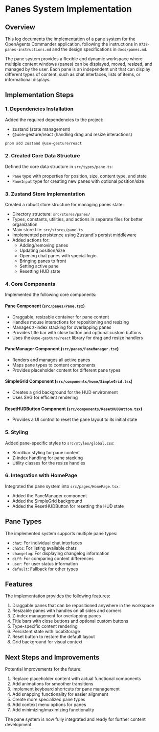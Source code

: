# Panes System Implementation

## Overview
This log documents the implementation of a pane system for the OpenAgents Commander application, following the instructions in `0738-panes-instructions.md` and the design specifications in `docs/panes.md`.

The pane system provides a flexible and dynamic workspace where multiple content windows (panes) can be displayed, moved, resized, and managed by the user. Each pane is an independent unit that can display different types of content, such as chat interfaces, lists of items, or informational displays.

## Implementation Steps

### 1. Dependencies Installation
Added the required dependencies to the project:
- zustand (state management)
- @use-gesture/react (handling drag and resize interactions)

```bash
pnpm add zustand @use-gesture/react
```

### 2. Created Core Data Structure
Defined the core data structure in `src/types/pane.ts`:
- `Pane` type with properties for position, size, content type, and state
- `PaneInput` type for creating new panes with optional position/size

### 3. Zustand Store Implementation
Created a robust store structure for managing panes state:
- Directory structure: `src/stores/panes/`
- Types, constants, utilities, and actions in separate files for better organization
- Main store file: `src/stores/pane.ts`
- Implemented persistence using Zustand's persist middleware
- Added actions for:
  - Adding/removing panes
  - Updating position/size
  - Opening chat panes with special logic
  - Bringing panes to front
  - Setting active pane
  - Resetting HUD state

### 4. Core Components
Implemented the following core components:

#### Pane Component (`src/panes/Pane.tsx`)
- Draggable, resizable container for pane content
- Handles mouse interactions for repositioning and resizing
- Manages z-index stacking for overlapping panes
- Provides title bar with close button and optional custom buttons
- Uses the `@use-gesture/react` library for drag and resize handlers

#### PaneManager Component (`src/panes/PaneManager.tsx`)
- Renders and manages all active panes
- Maps pane types to content components
- Provides placeholder content for different pane types

#### SimpleGrid Component (`src/components/home/SimpleGrid.tsx`)
- Creates a grid background for the HUD environment
- Uses SVG for efficient rendering

#### ResetHUDButton Component (`src/components/ResetHUDButton.tsx`)
- Provides a UI control to reset the pane layout to its initial state

### 5. Styling
Added pane-specific styles to `src/styles/global.css`:
- Scrollbar styling for pane content
- Z-index handling for pane stacking
- Utility classes for the resize handles

### 6. Integration with HomePage
Integrated the pane system into `src/pages/HomePage.tsx`:
- Added the PaneManager component
- Added the SimpleGrid background
- Added the ResetHUDButton for resetting the HUD state

## Pane Types
The implemented system supports multiple pane types:
- `chat`: For individual chat interfaces
- `chats`: For listing available chats
- `changelog`: For displaying changelog information
- `diff`: For comparing content differences
- `user`: For user status information
- `default`: Fallback for other types

## Features
The implementation provides the following features:
1. Draggable panes that can be repositioned anywhere in the workspace
2. Resizable panes with handles on all sides and corners
3. Z-index management for overlapping panes
4. Title bars with close buttons and optional custom buttons
5. Type-specific content rendering
6. Persistent state with localStorage
7. Reset button to restore the default layout
8. Grid background for visual context

## Next Steps and Improvements
Potential improvements for the future:
1. Replace placeholder content with actual functional components
2. Add animations for smoother transitions
3. Implement keyboard shortcuts for pane management
4. Add snapping functionality for easier alignment
5. Create more specialized pane types
6. Add context menu options for panes
7. Add minimizing/maximizing functionality

The pane system is now fully integrated and ready for further content development.
